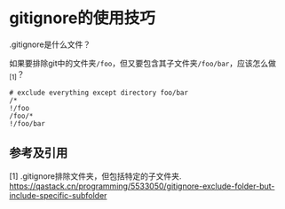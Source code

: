 # gitignore的使用技巧

.gitignore是什么文件？

如果要排除git中的文件夹`/foo`，但又要包含其子文件夹`/foo/bar`，应该怎么做<sub>[1]</sub>？

```.gitignore
# exclude everything except directory foo/bar
/*
!/foo
/foo/*
!/foo/bar
```

## 参考及引用

[1] .gitignore排除文件夹，但包括特定的子文件夹. <https://qastack.cn/programming/5533050/gitignore-exclude-folder-but-include-specific-subfolder>
